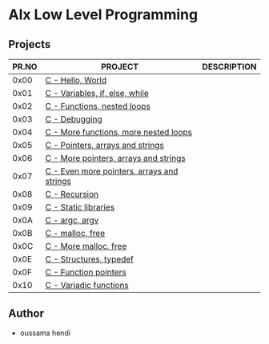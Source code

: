 # Alx Low Level Programming

## Projects

| PR.NO | PROJECT                                                                           | DESCRIPTION |
| ----- | --------------------------------------------------------------------------------- | ----------- |
| 0x00  | [C - Hello, World](./0x00-hello_world)                                            |             |
| 0x01  | [C - Variables, if, else, while](./0x01-variables_if_else_while)                  |             |
| 0x02  | [C - Functions, nested loops](./0x02-functions_nested_loops)                      |             |
| 0x03  | [C - Debugging](./0x03-debugging)                                                 |             |
| 0x04  | [C - More functions, more nested loops](./0x04-more_functions_nested_loops)       |             |
| 0x05  | [C - Pointers, arrays and strings](./0x05-pointers_arrays_strings)                |             |
| 0x06  | [C - More pointers, arrays and strings](./0x06-pointers_arrays_strings)           |             |
| 0x07  | [C - Even more pointers, arrays and strings](./0x07-pointers_arrays_strings)      |             |
| 0x08  | [C - Recursion](./0x08-recursion)                                                 |             |
| 0x09  | [C - Static libraries](./0x09-static_libraries)                                   |             |
| 0x0A  | [C - argc, argv](./0x0A-argc_argv)                                                |             |
| 0x0B  | [C - malloc, free](./0x0B-malloc_free)                                            |             |
| 0x0C  | [C - More malloc, free](./0x0C-more_malloc_free)                                  |             |
| 0x0E  | [C - Structures, typedef](./0x0E-structures_typedef)                              |             |
| 0x0F  | [C - Function pointers](./0x0F-function_pointers)                                 |             |
| 0x10  | [C - Variadic functions](./0x10-variadic_functions)   

## Author

- oussama hendi
